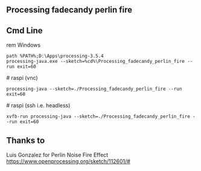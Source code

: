
Processing fadecandy perlin fire
--------------------------------

Cmd Line
--------

rem Windows

    path %PATH%;D:\Apps\processing-3.5.4
    processing-java.exe --sketch=%cd%\Processing_fadecandy_perlin_fire --run exit=60

\# raspi (vnc)

    processing-java --sketch=./Processing_fadecandy_perlin_fire --run exit=60

\# raspi (ssh i.e. headless)

    xvfb-run processing-java --sketch=./Processing_fadecandy_perlin_fire --run exit=60


Thanks to
---------

Luis Gonzalez for Perlin Noise Fire Effect
https://www.openprocessing.org/sketch/112601/#
